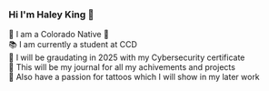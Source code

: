 <!--- Bio and Starter page info ---->

### Hi I'm Haley King 👑



🤠 I am a Colorado Native 🌇<br/>
📚 I am currently a student at CCD<br/>
💾 I will be graudating in 2025 with my Cybersecurity certificate<br/>
👻 This will be my journal for all my achivements and projects<br/>
🎲 Also have a passion for tattoos which I will show in my later work<br/>

<!--- Nitro Type Stats ---->
